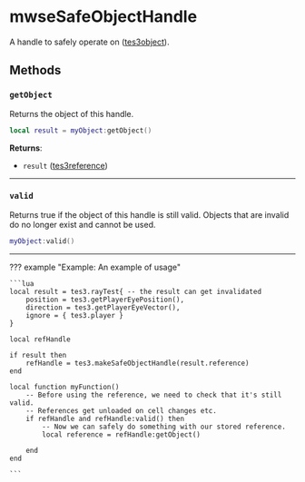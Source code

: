 <!---
	This file is autogenerated. Do not edit this file manually. Your changes will be ignored.
	More information: https://github.com/MWSE/MWSE/tree/master/docs
-->

# mwseSafeObjectHandle
<div class="search_terms" style="display: none">mwsesafeobjecthandle</div>

A handle to safely operate on ([tes3object](https://mwse.github.io/MWSE/types/tes3object/)).

## Methods

### `getObject`
<div class="search_terms" style="display: none">getobject, object</div>

Returns the object of this handle.

```lua
local result = myObject:getObject()
```

**Returns**:

* `result` ([tes3reference](../../types/tes3reference))

***

### `valid`
<div class="search_terms" style="display: none">valid</div>

Returns true if the object of this handle is still valid. Objects that are invalid do no longer exist and cannot be used.

```lua
myObject:valid()
```

***

??? example "Example: An example of usage"

	```lua
	local result = tes3.rayTest{ -- the result can get invalidated
		position = tes3.getPlayerEyePosition(),
		direction = tes3.getPlayerEyeVector(),
		ignore = { tes3.player }
	}
	
	local refHandle
	
	if result then
		refHandle = tes3.makeSafeObjectHandle(result.reference)
	end
	
	local function myFunction()
		-- Before using the reference, we need to check that it's still valid.
		-- References get unloaded on cell changes etc.
		if refHandle and refHandle:valid() then
			-- Now we can safely do something with our stored reference.
			local reference = refHandle:getObject()
	
		end
	end

	```

